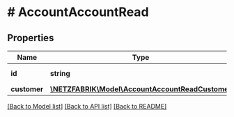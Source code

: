 # # AccountAccountRead

## Properties

Name | Type | Description | Notes
------------ | ------------- | ------------- | -------------
**id** | **string** |  | [optional] [readonly]
**customer** | [**\NETZFABRIK\Model\AccountAccountReadCustomer**](AccountAccountReadCustomer.md) |  | [optional]

[[Back to Model list]](../../README.md#models) [[Back to API list]](../../README.md#endpoints) [[Back to README]](../../README.md)
